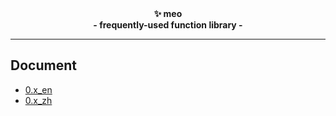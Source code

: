 <center style="font-weight:bolder">
✨ meo
<br />
- frequently-used function library -
</center>

---

## Document
+ [0.x_en](./docs/0.x_en.md)
+ [0.x_zh](./docs/0.x_zh.md)
